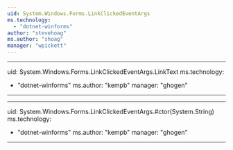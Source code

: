```yaml
---
uid: System.Windows.Forms.LinkClickedEventArgs
ms.technology: 
  - "dotnet-winforms"
author: "stevehoag"
ms.author: "shoag"
manager: "wpickett"
---
```


---
uid: System.Windows.Forms.LinkClickedEventArgs.LinkText
ms.technology: 
  - "dotnet-winforms"
ms.author: "kempb"
manager: "ghogen"
---

---
uid: System.Windows.Forms.LinkClickedEventArgs.#ctor(System.String)
ms.technology: 
  - "dotnet-winforms"
ms.author: "kempb"
manager: "ghogen"
---
